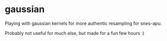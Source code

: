 # gaussian
Playing with gaussian kernels for more authentic resampling for snes-apu.

Probably not useful for much else, but made for a fun few hours :)
